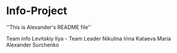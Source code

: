 # Info-Project
''This is Alexander's README file''

Team info
  Levitskiy Ilya - Team Leader
  Nikulina Irina
  Kataeva Maria
  Alexander Surchenko
